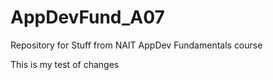 # AppDevFund_A07
Repository for Stuff from NAIT AppDev Fundamentals course

This is my test of changes
